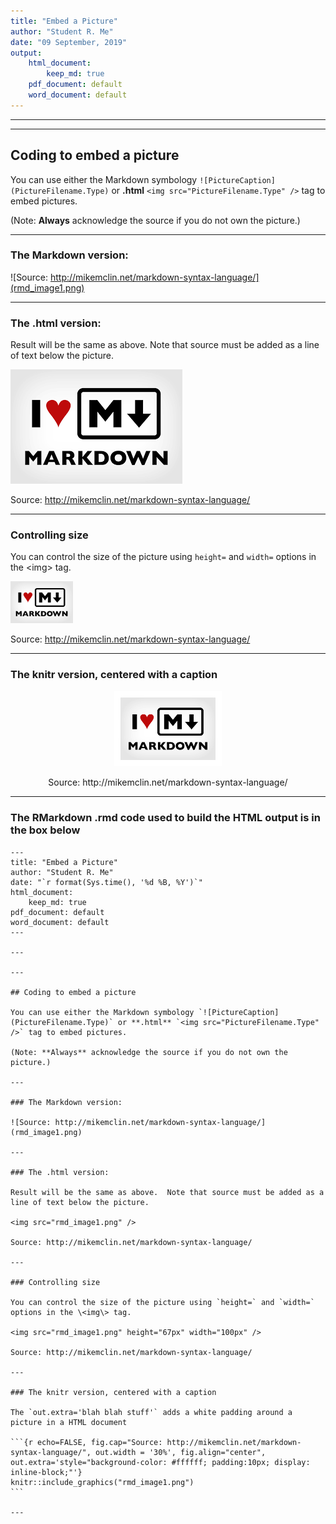 ```yaml
---
title: "Embed a Picture"
author: "Student R. Me"
date: "09 September, 2019"
output: 
    html_document:
        keep_md: true
    pdf_document: default
    word_document: default
---
```


---

---

## Coding to embed a picture

You can use either the Markdown symbology `![PictureCaption](PictureFilename.Type)` or **.html** `<img src="PictureFilename.Type" />` tag to embed pictures.

(Note: **Always** acknowledge the source if you do not own the picture.)

---

### The Markdown version:

![Source: http://mikemclin.net/markdown-syntax-language/](rmd_image1.png)

---

### The .html version:

Result will be the same as above.  Note that source must be added as a line of text below the picture.

<img src="rmd_image1.png" /> 

Source: http://mikemclin.net/markdown-syntax-language/

---

### Controlling size

You can control the size of the picture using `height=` and `width=` options in the \<img\> tag.

<img src="rmd_image1.png" height="67px" width="100px" /> 

Source: http://mikemclin.net/markdown-syntax-language/

---

### The knitr version, centered with a caption

<div class="figure" style="text-align: center">
<img src="rmd_image1.png" alt="Source: http://mikemclin.net/markdown-syntax-language/" width="30%" style="background-color: #ffffff; padding:10px; display: inline-block;" />
<p class="caption">Source: http://mikemclin.net/markdown-syntax-language/</p>
</div>

---

### The RMarkdown .rmd code used to build the HTML output is in the box below

    ---
    title: "Embed a Picture"
    author: "Student R. Me"
    date: "`r format(Sys.time(), '%d %B, %Y')`"
    html_document:
        keep_md: true
    pdf_document: default
    word_document: default  
    ---
    
    ---
    
    ---
    
    ## Coding to embed a picture
    
    You can use either the Markdown symbology `![PictureCaption](PictureFilename.Type)` or **.html** `<img src="PictureFilename.Type" />` tag to embed pictures.
    
    (Note: **Always** acknowledge the source if you do not own the picture.)
    
    ---
    
    ### The Markdown version:
    
    ![Source: http://mikemclin.net/markdown-syntax-language/](rmd_image1.png)
    
    ---
    
    ### The .html version:
    
    Result will be the same as above.  Note that source must be added as a line of text below the picture.
    
    <img src="rmd_image1.png" /> 
    
    Source: http://mikemclin.net/markdown-syntax-language/
    
    ---
    
    ### Controlling size
    
    You can control the size of the picture using `height=` and `width=` options in the \<img\> tag.
    
    <img src="rmd_image1.png" height="67px" width="100px" /> 
    
    Source: http://mikemclin.net/markdown-syntax-language/
    
    ---
    
    ### The knitr version, centered with a caption
    
    The `out.extra='blah blah stuff'` adds a white padding around a picture in a HTML document
    
    ```{r echo=FALSE, fig.cap="Source: http://mikemclin.net/markdown-syntax-language/", out.width = '30%', fig.align="center", out.extra='style="background-color: #ffffff; padding:10px; display: inline-block;"'}
    knitr::include_graphics("rmd_image1.png")
    ```
    
    ---
